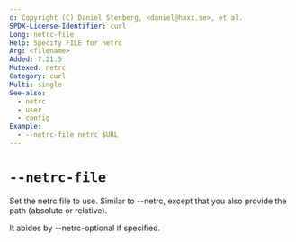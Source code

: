 ```yaml
---
c: Copyright (C) Daniel Stenberg, <daniel@haxx.se>, et al.
SPDX-License-Identifier: curl
Long: netrc-file
Help: Specify FILE for netrc
Arg: <filename>
Added: 7.21.5
Mutexed: netrc
Category: curl
Multi: single
See-also:
  - netrc
  - user
  - config
Example:
  - --netrc-file netrc $URL
---
```


# `--netrc-file`

Set the netrc file to use. Similar to --netrc, except that you also provide
the path (absolute or relative).

It abides by --netrc-optional if specified.
